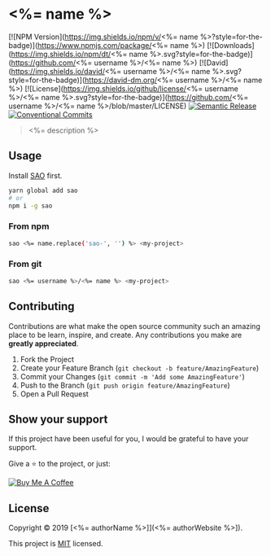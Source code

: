 # <%= name %>

[![NPM Version](https://img.shields.io/npm/v/<%= name %>?style=for-the-badge)](https://www.npmjs.com/package/<%= name %>)
[![Downloads](https://img.shields.io/npm/dt/<%= name %>.svg?style=for-the-badge)](https://github.com/<%= username %>/<%= name %>)
[![David](https://img.shields.io/david/<%= username %>/<%= name %>.svg?style=for-the-badge)](https://david-dm.org/<%= username %>/<%= name %>)
[![License](https://img.shields.io/github/license/<%= username %>/<%= name %>.svg?style=for-the-badge)](https://github.com/<%= username %>/<%= name %>/blob/master/LICENSE)
[![Semantic Release](https://img.shields.io/badge/%20%20%F0%9F%93%A6%F0%9F%9A%80-semantic--release-e10079.svg?style=for-the-badge)](https://github.com/semantic-release/semantic-release)
[![Conventional Commits](https://img.shields.io/badge/Conventional%20Commits-1.0.0-yellow.svg?style=for-the-badge)](https://conventionalcommits.org)

> <%= description %>

## Usage

Install [SAO](https://github.com/saojs/sao) first.

```bash
yarn global add sao
# or
npm i -g sao
```

### From npm

```bash
sao <%= name.replace('sao-', '') %> <my-project>
```

### From git

```bash
sao <%= username %>/<%= name %> <my-project>
```

## Contributing

Contributions are what make the open source community such an amazing place to be learn, inspire, and create. Any contributions you make are **greatly appreciated**.

1. Fork the Project
2. Create your Feature Branch (`git checkout -b feature/AmazingFeature`)
3. Commit your Changes (`git commit -m 'Add some AmazingFeature'`)
4. Push to the Branch (`git push origin feature/AmazingFeature`)
5. Open a Pull Request

## Show your support

If this project have been useful for you, I would be grateful to have your support.

Give a ⭐️ to the project, or just:

<a href="https://www.buymeacoffee.com/Z1Bu6asGV" target="_blank"><img src="https://www.buymeacoffee.com/assets/img/custom_images/orange_img.png" alt="Buy Me A Coffee" style="height: auto !important;width: auto !important;" ></a>

##  License

Copyright © 2019 [<%= authorName %>]](<%= authorWebsite %>]).

This project is [MIT](https://opensource.org/licenses/MIT) licensed.
